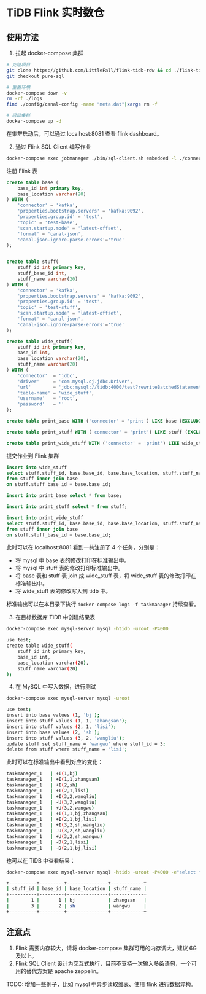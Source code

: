 # TiDB Flink 实时数仓

## 使用方法

1. 拉起 docker-compose 集群

```bash
# 克隆项目
git clone https://github.com/LittleFall/flink-tidb-rdw && cd ./flink-tidb-rdw/
git checkout pure-sql

# 重置环境
docker-compose down -v
rm -rf ./logs
find ./config/canal-config -name "meta.dat"|xargs rm -f

# 启动集群
docker-compose up -d
```

在集群启动后，可以通过 localhost:8081 查看 flink dashboard。

2. 通过 Flink SQL Client 编写作业

```bash
docker-compose exec jobmanager ./bin/sql-client.sh embedded -l ./connector-lib
```

注册 Flink 表

```sql
create table base (
    base_id int primary key,
    base_location varchar(20)
) WITH (
    'connector' = 'kafka',
    'properties.bootstrap.servers' = 'kafka:9092',
    'properties.group.id' = 'test',
    'topic' = 'test-base',
    'scan.startup.mode' = 'latest-offset',
    'format' = 'canal-json',
    'canal-json.ignore-parse-errors'='true'
);


create table stuff(
    stuff_id int primary key,
    stuff_base_id int,
    stuff_name varchar(20)
) WITH (
    'connector' = 'kafka',
    'properties.bootstrap.servers' = 'kafka:9092',
    'properties.group.id' = 'test',
    'topic' = 'test-stuff',
    'scan.startup.mode' = 'latest-offset',
    'format' = 'canal-json',
    'canal-json.ignore-parse-errors'='true'
); 

create table wide_stuff(
    stuff_id int primary key,
    base_id int,
    base_location varchar(20),
    stuff_name varchar(20)
) WITH (
	'connector'  = 'jdbc',
    'driver'     = 'com.mysql.cj.jdbc.Driver',
    'url'        = 'jdbc:mysql://tidb:4000/test?rewriteBatchedStatements=true',
    'table-name' = 'wide_stuff',
    'username'   = 'root',
    'password'   = ''
);

create table print_base WITH ('connector' = 'print') LIKE base (EXCLUDING ALL);

create table print_stuff WITH ('connector' = 'print') LIKE stuff (EXCLUDING ALL);

create table print_wide_stuff WITH ('connector' = 'print') LIKE wide_stuff (EXCLUDING ALL);
```

提交作业到 Flink 集群

```sql
insert into wide_stuff
select stuff.stuff_id, base.base_id, base.base_location, stuff.stuff_name
from stuff inner join base
on stuff.stuff_base_id = base.base_id;

insert into print_base select * from base;

insert into print_stuff select * from stuff;

insert into print_wide_stuff
select stuff.stuff_id, base.base_id, base.base_location, stuff.stuff_name
from stuff inner join base
on stuff.stuff_base_id = base.base_id;
```

此时可以在 localhost:8081 看到一共注册了 4 个任务，分别是：
- 将 mysql 中 base 表的修改打印在标准输出中。
- 将 mysql 中 stuff 表的修改打印标准输出中。
- 将 base 表和 stuff 表 join 成 wide_stuff 表，将 wide_stuff 表的修改打印在标准输出中。
- 将 wide_stuff 表的修改写入到 tidb 中。

标准输出可以在本目录下执行 `docker-compose logs -f taskmanager` 持续查看。

3. 在目标数据库 TiDB 中创建结果表

```bash
docker-compose exec mysql-server mysql -htidb -uroot -P4000

use test;
create table wide_stuff(
    stuff_id int primary key,
    base_id int,
    base_location varchar(20),
    stuff_name varchar(20)
);
```

4. 在 MySQL 中写入数据，进行测试

```bash
docker-compose exec mysql-server mysql -uroot

use test;
insert into base values (1, 'bj');
insert into stuff values (1, 1, 'zhangsan');
insert into stuff values (2, 1, 'lisi');
insert into base values (2, 'sh');
insert into stuff values (3, 2, 'wangliu');
update stuff set stuff_name = 'wangwu' where stuff_id = 3;
delete from stuff where stuff_name = 'lisi';
```

此时可以在标准输出中看到对应的变化：

```bash
taskmanager_1   | +I(1,bj)
taskmanager_1   | +I(1,1,zhangsan)
taskmanager_1   | +I(2,sh)
taskmanager_1   | +I(2,1,lisi)
taskmanager_1   | +I(3,2,wangliu)
taskmanager_1   | -U(3,2,wangliu)
taskmanager_1   | +U(3,2,wangwu)
taskmanager_1   | +I(1,1,bj,zhangsan)
taskmanager_1   | +I(2,1,bj,lisi)
taskmanager_1   | +I(3,2,sh,wangliu)
taskmanager_1   | -U(3,2,sh,wangliu)
taskmanager_1   | +U(3,2,sh,wangwu)
taskmanager_1   | -D(2,1,lisi)
taskmanager_1   | -D(2,1,bj,lisi)
```

也可以在 TiDB 中查看结果：

```bash
docker-compose exec mysql-server mysql -htidb -uroot -P4000 -e"select * from test.wide_stuff";

+----------+---------+---------------+------------+
| stuff_id | base_id | base_location | stuff_name |
+----------+---------+---------------+------------+
|        1 |       1 | bj            | zhangsan   |
|        3 |       2 | sh            | wangwu     |
+----------+---------+---------------+------------+
```

## 注意点

1. Flink 需要内存较大，请将 docker-compose 集群可用的内存调大，建议 6G 及以上。
2. Flink SQL Client 设计为交互式执行，目前不支持一次输入多条语句，一个可用的替代方案是 apache zeppelin。


TODO: 增加一些例子，比如 mysql 中异步读取维表、使用 flink 进行数据异构。
